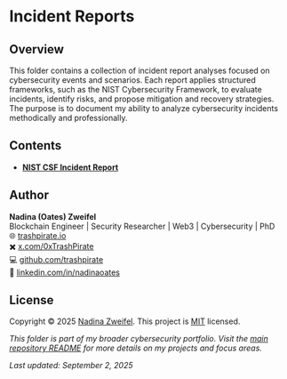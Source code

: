 # Incident Reports

## Overview
This folder contains a collection of incident report analyses focused on cybersecurity events and scenarios. Each report applies structured frameworks, such as the NIST Cybersecurity Framework, to evaluate incidents, identify risks, and propose mitigation and recovery strategies. The purpose is to document my ability to analyze cybersecurity incidents methodically and professionally.

## Contents
- **[NIST CSF Incident Report](1-nist-incident-report.md)**


## Author

**Nadina (Oates) Zweifel**  
Blockchain Engineer | Security Researcher | Web3 | Cybersecurity | PhD  
🌐 [trashpirate.io](https://trashpirate.io)  
✖️ [x.com/0xTrashPirate](https://x.com/0xTrashPirate)  
💻 [github.com/trashpirate](https://github.com/trashpirate)  
🔗 [linkedin.com/in/nadinaoates](https://linkedin.com/in/nadinaoates)

## License

Copyright © 2025 [Nadina Zweifel](https://github.com/trashpirate).
This project is [MIT](../LICENSE) licensed.

*This folder is part of my broader cybersecurity portfolio. Visit the [main repository README](../README.md) for more details on my projects and focus areas.*

_Last updated: September 2, 2025_
